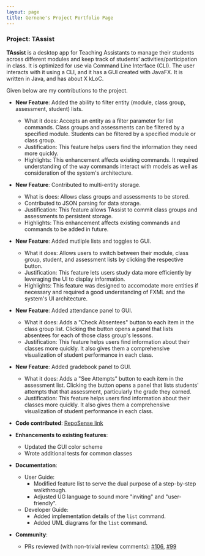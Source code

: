 ```yaml
---
layout: page
title: Gernene's Project Portfolio Page
---
```


### Project: TAssist

**TAssist** is a desktop app for Teaching Assistants to manage their students across different modules and keep track of students’ activities/participation in class. It is optimized for use via Command Line Interface (CLI). The user interacts with it using a CLI, and it has a GUI created with JavaFX. It is written in Java, and has about X kLoC.

Given below are my contributions to the project.

* **New Feature**: Added the ability to filter entity (module, class group, assessment, student) lists.
  * What it does: Accepts an entity as a filter parameter for list commands. Class groups and assessments can be filtered by a specified module. Students can be filtered by a specified module or class group.
  * Justification: This feature helps users find the information they need more quickly.
  * Highlights: This enhancement affects existing commands. It required understanding of the way commands interact with models as well as consideration of the system's architecture.

* **New Feature**: Contributed to multi-entity storage.
  * What is does: Allows class groups and assessments to be stored.
  * Contributed to JSON parsing for data storage.
  * Justification: This feature allows TAssist to commit class groups and assessments to persistent storage.
  * Highlights: This enhancement affects existing commands and commands to be added in future.

* **New Feature**: Added mutliple lists and toggles to GUI.
  * What it does: Allows users to switch between their module, class group, student, and assessment lists by clicking the respective button.
  * Justification: This feature lets users study data more efficiently by leveraging the UI to display information.
  * Highlights: This feature was designed to accomodate more entities if necessary and required a good understanding of FXML and the system's UI architecture.

* **New Feature**: Added attendance panel to GUI.
  * What it does: Adds a "Check Absentees" button to each item in the class group list. Clicking the button opens a panel that lists absentees for each of those class group's lessons.
  * Justification: This feature helps users find information about their classes more quickly. It also gives them a comprehensive visualization of student performance in each class.

* **New Feature**: Added gradebook panel to GUI.
  * What it does: Adds a "See Attempts" button to each item in the assessment list. Clicking the button opens a panel that lists students' attempts that that assessment, particularly the grade they earned.
  * Justification: This feature helps users find information about their classes more quickly. It also gives them a comprehensive visualization of student performance in each class.

* **Code contributed**: [RepoSense link](https://nus-cs2103-ay2122s2.github.io/tp-dashboard/?search=Gernene)

* **Enhancements to existing features**:
  * Updated the GUI color scheme
  * Wrote additional tests for common classes

* **Documentation**:
  * User Guide:
    * Modified feature list to serve the dual purpose of a step-by-step walkthrough.
    * Adjusted UG language to sound more "inviting" and "user-friendly".
  * Developer Guide:
    * Added implementation details of the `list` command.
    * Added UML diagrams for the `list` command.

* **Community**:
  * PRs reviewed (with non-trivial review comments): [\#106](https://github.com/AY2122S2-CS2103T-T13-2/tp/pull/106), [\#99](https://github.com/AY2122S2-CS2103T-T13-2/tp/pull/99)
